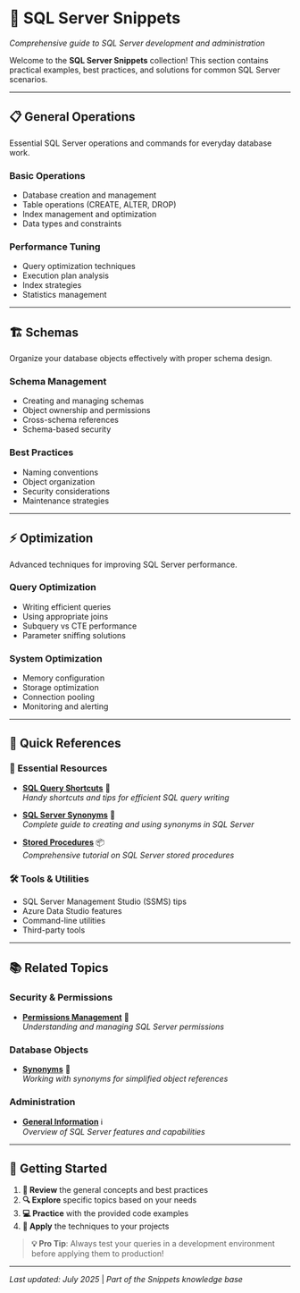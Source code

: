# 💾 SQL Server Snippets
*Comprehensive guide to SQL Server development and administration*

Welcome to the **SQL Server Snippets** collection! This section contains practical examples, best practices, and solutions for common SQL Server scenarios.

---

## 📋 General Operations
Essential SQL Server operations and commands for everyday database work.

### Basic Operations
- Database creation and management
- Table operations (CREATE, ALTER, DROP)
- Index management and optimization
- Data types and constraints

### Performance Tuning
- Query optimization techniques
- Execution plan analysis
- Index strategies
- Statistics management

---

## 🏗️ Schemas
Organize your database objects effectively with proper schema design.

### Schema Management
- Creating and managing schemas
- Object ownership and permissions
- Cross-schema references
- Schema-based security

### Best Practices
- Naming conventions
- Object organization
- Security considerations
- Maintenance strategies

---

## ⚡ Optimization
Advanced techniques for improving SQL Server performance.

### Query Optimization
- Writing efficient queries
- Using appropriate joins
- Subquery vs CTE performance
- Parameter sniffing solutions

### System Optimization
- Memory configuration
- Storage optimization
- Connection pooling
- Monitoring and alerting

---

## 🔗 Quick References

### 📖 Essential Resources

- **[SQL Query Shortcuts](https://manhng.com/blog/sql-query/)** 🚀  
  *Handy shortcuts and tips for efficient SQL query writing*

- **[SQL Server Synonyms](https://www.sqlservertutorial.net/sql-server-basics/sql-server-synonym/)** 🔗  
  *Complete guide to creating and using synonyms in SQL Server*

- **[Stored Procedures](https://comdy.vn/sql-server/stored-procedure-trong-sql-server/)** 📦  
  *Comprehensive tutorial on SQL Server stored procedures*

### 🛠️ Tools & Utilities
- SQL Server Management Studio (SSMS) tips
- Azure Data Studio features
- Command-line utilities
- Third-party tools

---

## 📚 Related Topics

### Security & Permissions
- **[Permissions Management](permissions.md)** 🔐  
  *Understanding and managing SQL Server permissions*

### Database Objects
- **[Synonyms](synonym.md)** 🔗  
  *Working with synonyms for simplified object references*

### Administration
- **[General Information](README.md)** ℹ️  
  *Overview of SQL Server features and capabilities*

---

## 🎯 Getting Started

1. **📖 Review** the general concepts and best practices
2. **🔍 Explore** specific topics based on your needs
3. **💻 Practice** with the provided code examples
4. **🚀 Apply** the techniques to your projects

> **💡 Pro Tip**: Always test your queries in a development environment before applying them to production!

---

*Last updated: July 2025* | *Part of the Snippets knowledge base*
